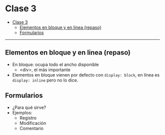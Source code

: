 # Clase 3

- [Clase 3](#clase-3)
  - [Elementos en bloque y en linea (repaso)](#elementos-en-bloque-y-en-linea-repaso)
  - [Formularios](#formularios)

---

## Elementos en bloque y en linea (repaso)

- En bloque: ocupa todo el ancho disponible
  - \<div\>, el más importante
- Elementos en bloque vienen por defecto con `display: block`, en línea es `display: inline` pero no lo dice.

## Formularios

- ¿Para qué sirve?
- Ejemplos:
  - Registro
  - Modificación
  - Comentario
